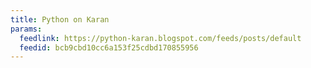 ```yaml
---
title: Python on Karan
params:
  feedlink: https://python-karan.blogspot.com/feeds/posts/default
  feedid: bcb9cbd10cc6a153f25cdbd170855956
---
```

